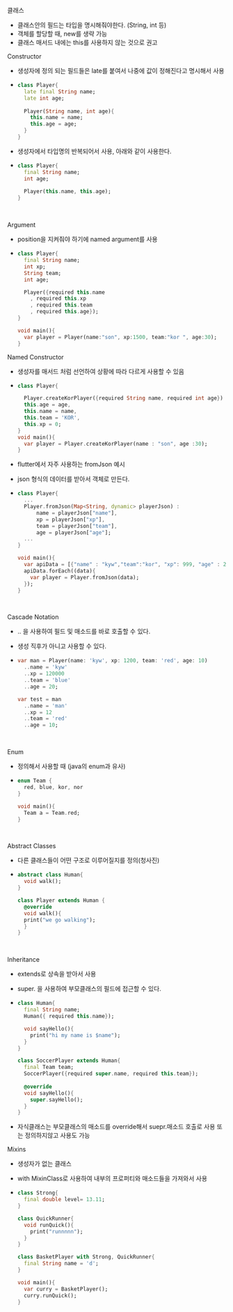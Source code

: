 클래스

- 클래스안의 필드는 타입을 명시해줘야한다. (String, int 등)
- 객체를 할당할 때, new를 생략 가능
- 클래스 매서드 내에는 this를 사용하지 않는 것으로 권고



Constructor

- 생성자에 정의 되는 필드들은 late를 붙여서 나중에 값이 정해진다고 명시해서 사용

- ```dart
  class Player{
    late final String name;
    late int age;
    
    Player(String name, int age){
      this.name = name;
      this.age = age;
    }
  }
  ```

- 생성자에서 타입명의 반복되어서 사용, 아래와 같이 사용한다.

- ```dart
  class Player{
    final String name;
    int age;
    
    Player(this.name, this.age);
  }
  ```

  ​

Argument

- position을 지켜줘야 하기에 named argument를 사용

- ```dart
  class Player{
    final String name;
    int xp;
    String team;
    int age;

    Player({required this.name
      , required this.xp
      , required this.team
      , required this.age});
  }

  void main(){
  	var player = Player(name:"son", xp:1500, team:"kor ", age:30);
  }
  ```




Named Constructor

- 생성자를 매서드 처럼 선언하여 상황에 따라 다르게 사용할 수 있음

- ```dart
  class Player{

    Player.createKorPlayer({required String name, required int age}) :
    this.age = age,
    this.name = name,
    this.team = 'KOR',
    this.xp = 0;
  }
  void main(){
    var player = Player.createKorPlayer(name : "son", age :30);
  }
  ```

- flutter에서 자주 사용하는 fromJson 예시

- json 형식의 데이터를 받아서 객체로 만든다.

- ```dart
  class Player{
    ...
    Player.fromJson(Map<String, dynamic> playerJson) :
        name = playerJson["name"],
        xp = playerJson["xp"],
        team = playerJson["team"],
        age = playerJson["age"];
    ...
  }

  void main(){
    var apiData = [{"name" : "kyw","team":"kor", "xp": 999, "age" : 27}];
    apiData.forEach((data){
      var player = Player.fromJson(data);
    });
  }
  ```

  ​

Cascade Notation

- .. 을 사용하여 필드 및 매소드를 바로 호출할 수 있다.

- 생성 직후가 아니고 사용할 수 있다.

- ```dart
  var man = Player(name: 'kyw', xp: 1200, team: 'red', age: 10)
    ..name = 'kyw'
    ..xp = 120000
    ..team = 'blue'
    ..age = 20;

  var test = man
    ..name = 'man'
    ..xp = 12
    ..team = 'red'
    ..age = 10;
  ```

  ​

Enum

- 정의해서 사용할 때 (java의 enum과 유사)

- ```dart
  enum Team {
    red, blue, kor, nor
  }

  void main(){
    Team a = Team.red;
  }
  ```

  ​

Abstract Classes

- 다른 클래스들이 어떤 구조로 이루어질지를 정의(청사진)

- ```dart
  abstract class Human{
    void walk();
  }

  class Player extends Human {
    @override
    void walk(){
  	print("we go walking");
    }
  }
  ```

  ​

Inheritance

- extends로 상속을 받아서 사용

- super. 을 사용하여 부모클래스의 필드에 접근할 수 있다.

- ```dart
  class Human{
    final String name;
    Human({ required this.name});

    void sayHello(){
      print("hi my name is $name");
    }
  }

  class SoccerPlayer extends Human{
    final Team team;
    SoccerPlayer({required super.name, required this.team});
    
    @override
    void sayHello(){
      super.sayHello();
    }
  }
  ```

- 자식클래스는 부모클래스의 매소드를 override해서 suepr.매소드 호출로 사용 또는 정의하지않고 사용도 가능



Mixins

- 생성자가 없는 클래스 

- with MixinClass로 사용하여 내부의 프로퍼티와 매소드들을 가져와서 사용

- ```dart
  class Strong{
    final double level= 13.11;
  }

  class QuickRunner{
    void runQuick(){
      print("runnnnn");
    }
  }

  class BasketPlayer with Strong, QuickRunner{
    final String name = 'd';
  }

  void main(){
    var curry = BasketPlayer();
    curry.runQuick();
  }
  ```

  ​

